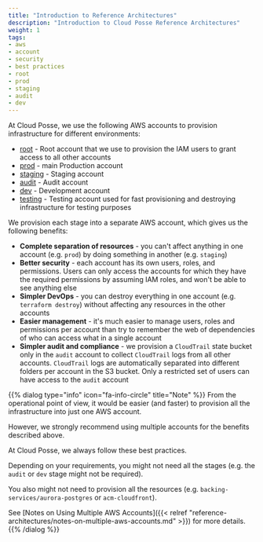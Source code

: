 ```yaml
---
title: "Introduction to Reference Architectures"
description: "Introduction to Cloud Posse Reference Architectures"
weight: 1
tags:
- aws
- account
- security
- best practices
- root
- prod
- staging
- audit
- dev
---
```


At Cloud Posse, we use the following AWS accounts to provision infrastructure for different environments:

* [root](https://github.com/cloudposse/root.cloudposse.co) - Root account that we use to provision the IAM users to grant access to all other accounts
* [prod](https://github.com/cloudposse/prod.cloudposse.co) - main Production account
* [staging](https://github.com/cloudposse/staging.cloudposse.co) - Staging account
* [audit](https://github.com/cloudposse/audit.cloudposse.co) - Audit account
* [dev](https://github.com/cloudposse/dev.cloudposse.co) - Development account
* [testing](https://github.com/cloudposse/testing.cloudposse.co) - Testing account used for fast provisioning and destroying infrastructure for testing purposes

We provision each stage into a separate AWS account, which gives us the following benefits:

* **Complete separation of resources** - you can't affect anything in one account (e.g. `prod`) by doing something in another (e.g. `staging`)
* **Better security** - each account has its own users, roles, and permissions. Users can only access the accounts for which they have the required permissions by assuming IAM roles, and won't be able to see anything else
* **Simpler DevOps** - you can destroy everything in one account (e.g. `terraform destroy`) without affecting any resources in the other accounts
* **Easier management** - it's much easier to manage users, roles and permissions per account than try to remember the web of dependencies of who can access what in a single account
* **Simpler audit and compliance** - we provision a `CloudTrail` state bucket only in the `audit` account to collect `CloudTrail` logs from all other accounts. 
`CloudTrail` logs are automatically separated into different folders per account in the S3 bucket. Only a restricted set of users can have access to the `audit` account

{{% dialog type="info" icon="fa-info-circle" title="Note" %}}
From the operational point of view, it would be easier (and faster) to provision all the infrastructure into just one AWS account.

However, we strongly recommend using multiple accounts for the benefits described above.

At Cloud Posse, we always follow these best practices.

Depending on your requirements, you might not need all the stages (e.g. the `audit` or `dev` stage might not be required).

You also might not need to provision all the resources (e.g. `backing-services/aurora-postgres` or `acm-cloudfront`).

See [Notes on Using Multiple AWS Accounts]({{< relref "reference-architectures/notes-on-multiple-aws-accounts.md" >}}) for more details.
{{% /dialog %}}
